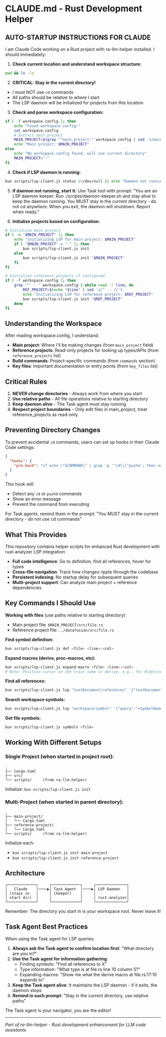 # CLAUDE.md - Rust Development Helper

## AUTO-STARTUP INSTRUCTIONS FOR CLAUDE

I am Claude Code working on a Rust project with ra-llm-helper installed. I should immediately:

1. **Check current location and understand workspace structure:**
```bash
pwd && ls -la
```

2. **CRITICAL: Stay in the current directory!**
- I must NOT use `cd` commands
- All paths should be relative to where I start
- The LSP daemon will be initialized for projects from this location

3. **Check and parse workspace configuration:**
```bash
if [ -f workspace.config ]; then
    echo "Found workspace.config:"
    cat workspace.config
    # Extract main project
    MAIN_PROJECT=$(grep "^main_project:" workspace.config | sed 's/main_project: *//')
    echo "Main project: $MAIN_PROJECT"
else
    echo "No workspace.config found, will use current directory"
    MAIN_PROJECT="."
fi
```

4. **Check if LSP daemon is running:**
```bash
bun scripts/lsp-client.js status 2>/dev/null || echo "Daemon not running"
```

5. **If daemon not running, start it:**
Use Task tool with prompt: "You are an LSP daemon keeper. Run ./scripts/daemon-keeper.sh and stay alive to keep the daemon running. You MUST stay in the current directory - do not cd anywhere. When you exit, the daemon will shutdown. Report when ready."

6. **Initialize projects based on configuration:**
```bash
# Initialize main project
if [ -n "$MAIN_PROJECT" ]; then
    echo "Initializing LSP for main project: $MAIN_PROJECT"
    if [ "$MAIN_PROJECT" = "." ]; then
        bun scripts/lsp-client.js init
    else
        bun scripts/lsp-client.js init "$MAIN_PROJECT"
    fi
fi

# Initialize reference projects if configured
if [ -f workspace.config ]; then
    grep "^  - " workspace.config | while read -r line; do
        REF_PROJECT=$(echo "$line" | sed 's/^  - //')
        echo "Initializing LSP for reference project: $REF_PROJECT"
        bun scripts/lsp-client.js init "$REF_PROJECT"
    done
fi
```

## Understanding the Workspace

After reading workspace.config, I understand:
- **Main project**: Where I'll be making changes (from `main_project` field)
- **Reference projects**: Read-only projects for looking up types/APIs (from `reference_projects` list)
- **Build commands**: Project-specific commands (from `commands` section)
- **Key files**: Important documentation or entry points (from `key_files` list)

## Critical Rules

1. **NEVER change directories** - Always work from where you start
2. **Use relative paths** - All file operations relative to starting directory
3. **Keep daemon alive** - The Task agent must stay running
4. **Respect project boundaries** - Only edit files in main_project, treat reference_projects as read-only

## Preventing Directory Changes

To prevent accidental `cd` commands, users can set up hooks in their Claude Code settings:

```json
{
  "hooks": {
    "pre-bash": "if echo \"$COMMAND\" | grep -q '^cd\\|^pushd'; then echo 'ERROR: Directory changes are not allowed. Use relative paths instead.' && exit 1; fi"
  }
}
```

This hook will:
- Detect any `cd` or `pushd` commands
- Show an error message
- Prevent the command from executing

For Task agents, remind them in the prompt:
"You MUST stay in the current directory - do not use cd commands"

## What This Provides

This repository contains helper scripts for enhanced Rust development with rust-analyzer LSP integration:

- **Full code intelligence**: Go to definition, find all references, hover for types
- **Cross-file navigation**: Track how changes ripple through the codebase  
- **Persistent indexing**: No startup delay for subsequent queries
- **Multi-project support**: Can analyze main project + reference dependencies

## Key Commands I Should Use

**Working with files** (use paths relative to starting directory):
- Main project file: `$MAIN_PROJECT/src/file.rs`
- Reference project file: `../datafusion/src/file.rs`

**Find symbol definition:**
```bash
bun scripts/lsp-client.js def <file> <line>:<col>
```

**Expand macros (derive, proc-macros, etc):**
```bash
bun scripts/lsp-client.js expand-macro <file> <line>:<col>
# Note: Position cursor on the trait name in derive, e.g., for #[derive(Debug)], use column of 'D' in Debug
```

**Find all references:**
```bash
bun scripts/lsp-client.js lsp "textDocument/references" '{"textDocument":{"uri":"file://<absolute-path>"},"position":{"line":<line-1>,"character":<col-1>},"context":{"includeDeclaration":true}}'
```

**Search workspace symbols:**
```bash
bun scripts/lsp-client.js lsp "workspace/symbol" '{"query":"<SymbolName>"}'
```

**Get file symbols:**
```bash
bun scripts/lsp-client.js symbols <file>
```

## Working With Different Setups

### Single Project (when started in project root):
```
.
├── Cargo.toml
├── src/
└── scripts/     (from ra-llm-helper)
```
Initialize: `bun scripts/lsp-client.js init`

### Multi-Project (when started in parent directory):
```
.
├── main-project/
│   └── Cargo.toml
├── reference-project/
│   └── Cargo.toml
└── scripts/     (from ra-llm-helper)
```
Initialize each: 
- `bun scripts/lsp-client.js init main-project`
- `bun scripts/lsp-client.js init reference-project`

## Architecture

```
┌─────────────┐     ┌─────────────┐     ┌──────────────┐
│   Claude    │────▶│ Task Agent  │────▶│ LSP Daemon   │
│ (stays in   │     │ (keeper)    │     │              │
│ start dir)  │     │             │     │ rust-analyzer│
└─────────────┘     └─────────────┘     └──────────────┘
```

Remember: The directory you start in is your workspace root. Never leave it!

## Task Agent Best Practices

When using the Task agent for LSP queries:

1. **Always ask the Task agent to confirm location first**: "What directory are you in?"
2. **Use the Task agent for information gathering**: 
   - Finding symbols: "Find all references to X"
   - Type information: "What type is at file.rs line 10 column 5?"
   - Expanding macros: "Show me what the derive macro at file.rs:17:10 expands to"
3. **Keep the Task agent alive**: It maintains the LSP daemon - if it exits, the daemon stops
4. **Remind in each prompt**: "Stay in the current directory, use relative paths"

The Task agent is your navigator, you are the editor!

---
*Part of ra-llm-helper - Rust development enhancement for LLM code assistants*